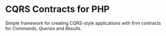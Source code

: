 # CQRS Contracts for PHP

Simple framework for creating CQRS-style applications with firm contracts for _Commands_, _Queries_ and _Results_.